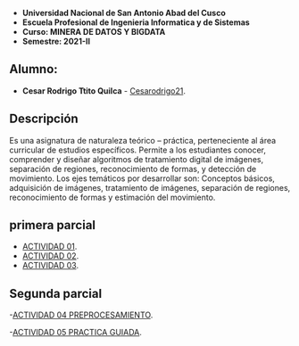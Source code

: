 
- **Universidad Nacional de San Antonio Abad del Cusco**
- **Escuela Profesional de Ingenieria Informatica y de Sistemas**
- **Curso:  MINERA DE DATOS Y BIGDATA**
- **Semestre: 2021-II**

## Alumno: 

- **Cesar Rodrigo Ttito Quilca** - [Cesarodrigo21](https://github.com/cesarodrigo21).

## Descripción 
Es una asignatura de naturaleza teórico – práctica, perteneciente al área curricular de estudios
específicos. Permite a los estudiantes conocer, comprender y diseñar algoritmos de tratamiento
digital de imágenes, separación de regiones, reconocimiento de formas, y detección de
movimiento.
Los ejes temáticos por desarrollar son: Conceptos básicos, adquisición de imágenes, tratamiento
de imágenes, separación de regiones, reconocimiento de formas y estimación del movimiento.

## primera parcial
- [ACTIVIDAD 01](https://github.com/cesarodrigo21/BIGDATA2021/tree/main/ACTIVIDAD01).
- [ACTIVIDAD 02](https://github.com/cesarodrigo21/BIGDATA2021/tree/main/ACTIVIDAD02). 
- [ACTIVIDAD 03](https://github.com/cesarodrigo21/BIGDATA2021/tree/main/ACTIVIDAD03).

## Segunda parcial
-[ACTIVIDAD 04 PREPROCESAMIENTO](https://github.com/cesarodrigo21/BIGDATA2021/tree/main/ACTIVIDAD04_PREPROCESAMIENTO).

-[ACTIVIDAD 05 PRACTICA GUIADA](https://github.com/cesarodrigo21/BIGDATA2021/tree/main/ACTIVIDAD05_PRACTICA%20GUIADA). 

